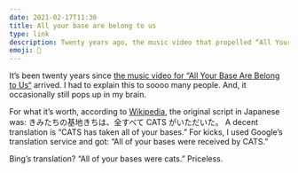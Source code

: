 ```yaml
---
date: 2021-02-17T11:30
title: All your base are belong to us
type: link
description: Twenty years ago, the music video that propelled “All Your Base” into a full on meme arrived.
emoji: 👾
---
```


It’s been twenty years since [the music video for “All Your Base Are Belong to Us“][link] arrived. I had to explain this to soooo many people. And, it occasionally still pops up in my brain.

For what it’s worth, according to [Wikipedia], the original script in Japanese was: きみたちの基地きちは、全すべて CATS がいただいた。 A decent translation is “CATS has taken all of your bases.” For kicks, I used Google’s translation service and got: “All of your bases were received by CATS.”

Bing’s translation? “All of your bases were cats.” Priceless.

[link]: https://youtu.be/jQE66WA2s-A
[jwz]: https://www.jwz.org/blog/2021/02/all-your-base-is-20/
[wikipedia]: https://en.wikipedia.org/wiki/All_your_base_are_belong_to_us
